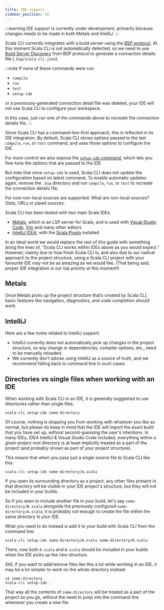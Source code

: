 ```yaml
---
title: IDE support
sidebar_position: 10
---
```


:::warning
IDE support is currently under development, primarily because changes needs to be made in both Metals and IntelliJ.
:::


Scala CLI currently integrates with a build server using the [BSP protocol](https://build-server-protocol.github.io/).
At this moment Scala CLI is not automatically detected, so we need to use [Build Server Discovery](https://build-server-protocol.github.io/docs/server-discovery.html) from BSP protocol to generate a connection details file (`.bsp/scala-cli.json`).

:::note
If none of these commands were run:

- `compile`
- `run`
- `test`
- `setup-ide` 

or a previously-generated connection detail file was deleted, your IDE will *not* use Scala CLI to configure your workspace.

In this case, just run one of the commands above to recreate the connection details file.
:::

Since Scala CLI has a command-line-first approach, this is reflected in its IDE integration.
By default, Scala CLI stores options passed to the last `compile`, `run`, or `test` command, and uses those options to configure the IDE.

For more control we also expose the [`setup-ide` command](../commands/setup-ide.md), which lets you fine-tune the options that are passed to the IDE.

But note that once `setup-ide` is used, Scala CLI does not update the configuration based on latest command.
To enable automatic updates again, remove the `.bsp` directory and run `compile`, `run`, or `test` to recreate the connection details file.

<!-- TODO: Does this belong here? Is it related to IDEs? -->
For now non-local sources are supported. What are non-local sources? Gists, URLs or piped sources.


Scala CLI has been tested with two main Scala IDEs:
 - [Metals](https://scalameta.org/metals/), which is an LSP server for Scala, and is used with [Visual Studio Code](https://code.visualstudio.com/), [Vim](https://www.vim.org/) and many other editors
 - [IntelliJ IDEA](https://www.jetbrains.com/idea/), with the [Scala Plugin](https://confluence.jetbrains.com/display/SCA/Scala+Plugin+for+IntelliJ+IDEA?_ga=2.54176744.1963952405.1634470110-410935139.1631638301) installed

In an ideal world we would replace the rest of this guide with something along the lines of, “Scala CLI works within IDEs above as you would expect.” However, mainly due to how fresh Scala CLI is, and also due to our radical approach to the project structure, using a Scala CLI project with your favourite IDE may not be as amazing as we would like. (That being said, proper IDE integration is our top priority at this moment!)

## Metals

Once Metals picks up the project structure that’s created by Scala CLI, basic features like navigation, diagnostics, and code completion should work.

## IntelliJ

Here are a few notes related to IntelliJ support:
- IntelliJ currently does not automatically pick up changes in the project structure, so any change in dependencies, compiler options, etc., need to be manually reloaded.
- We currently don’t advise using IntelliJ as a source of truth, and we recommend falling back to command line in such cases.

## Directories vs single files when working with an IDE
When working with Scala CLI in an IDE, it is generally suggested to use directories rather than single files.

```shell
scala-cli setup-ide some-directory
```

Of course, nothing is stopping you from working with whatever you like as normal,
but please do keep in mind that the IDE will import the exact build that you have set up,
without second-guessing the user's intentions. In many IDEs, IDEA IntelliJ & Visual Studio Code included,
everything within a given project root directory is at least implicitly treated as
a part of the project (and probably shown as part of your project structure).

This means that when you pass just a single source file to Scala CLI like this:
```shell
scala-cli setup-ide some-directory/A.scala
```
If you open its surrounding directory as a project, any other files present in that directory will be visible
in your IDE project's structure, but they will not be included in your builds.

So if you want to include another file in your build, let's say `some-directory/B.scala`
alongside the previously configured `some-directory/A.scala`, it is probably not enough
to create the file within the same directory in your IDE.

What you need to do instead is add it to your build with Scala CLI from the command line:
```shell
scala-cli setup-ide some-directory/A.scala some-directory/B.scala
```
There, now both `A.scala` and `B.scala` should be included in your builds when the IDE picks up the new structure.

Still, if you want to add/remove files like this a lot while working in an IDE,
it may be a lot simpler to work on the whole directory instead:
```shell
cd some-directory
scala-cli setup-ide .
```
That way all the contents of `some-directory` will be treated as a part of the project as you go,
without the need to jump into the command line whenever you create a new file.
